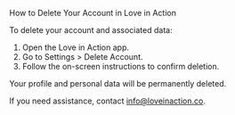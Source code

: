 How to Delete Your Account in Love in Action

To delete your account and associated data:

1. Open the Love in Action app.
2. Go to Settings > Delete Account.
3. Follow the on-screen instructions to confirm deletion.

Your profile and personal data will be permanently deleted.

If you need assistance, contact info@loveinaction.co.

